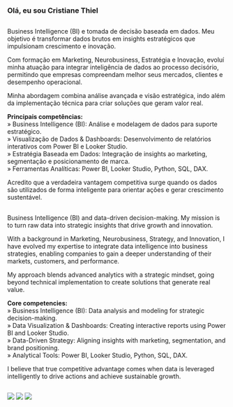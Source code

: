### Olá, eu sou Cristiane Thiel
##
Business Intelligence (BI) e tomada de decisão baseada em dados. Meu objetivo é transformar dados brutos em insights estratégicos que impulsionam crescimento e inovação.

Com formação em Marketing, Neurobusiness, Estratégia e Inovação, evoluí minha atuação para integrar inteligência de dados ao processo decisório, permitindo que empresas compreendam melhor seus mercados, clientes e desempenho operacional.

Minha abordagem combina análise avançada e visão estratégica, indo além da implementação técnica para criar soluções que geram valor real.

<b>Principais competências:</b>
<br>» Business Intelligence (BI): Análise e modelagem de dados para suporte estratégico.
<br>» Visualização de Dados & Dashboards: Desenvolvimento de relatórios interativos com Power BI e Looker Studio.
<br>» Estratégia Baseada em Dados: Integração de insights ao marketing, segmentação e posicionamento de marca.
<br>» Ferramentas Analíticas: Power BI, Looker Studio, Python, SQL, DAX.

Acredito que a verdadeira vantagem competitiva surge quando os dados são utilizados de forma inteligente para orientar ações e gerar crescimento sustentável.
##
Business Intelligence (BI) and data-driven decision-making. My mission is to turn raw data into strategic insights that drive growth and innovation.

With a background in Marketing, Neurobusiness, Strategy, and Innovation, I have evolved my expertise to integrate data intelligence into business strategies, enabling companies to gain a deeper understanding of their markets, customers, and performance.

My approach blends advanced analytics with a strategic mindset, going beyond technical implementation to create solutions that generate real value.

<b>Core competencies:</b>
<br>» Business Intelligence (BI): Data analysis and modeling for strategic decision-making.
<br>» Data Visualization & Dashboards: Creating interactive reports using Power BI and Looker Studio.
<br>» Data-Driven Strategy: Aligning insights with marketing, segmentation, and brand positioning.
<br>» Analytical Tools: Power BI, Looker Studio, Python, SQL, DAX.

I believe that true competitive advantage comes when data is leveraged intelligently to drive actions and achieve sustainable growth.
##
<div style="diplay:inline_block">
  <a href="https://www.instagram.com/cristianethiel/" target="_blank"><img src="https://img.shields.io/badge/Instagram-E4405F?style=for-the-badge&logo=instagram&logoColor=white"></a>
  <a href="https://www.linkedin.com/in/cristianethiel" target="_blank"><img src="https://img.shields.io/badge/LinkedIn-0077B5?style=for-the-badge&logo=linkedin&logoColor=white"></a>
  <a href="https://www.youtube.com/channel/UCXxcQu6K8jNsBIZV1xP_kGg?sub_confirmation=1" target="_blank"><img src="https://img.shields.io/badge/YouTube-FF0000?style=for-the-badge&logo=youtube&logoColor=white"></a>
</div>
